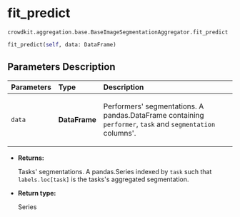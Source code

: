 # fit_predict

`crowdkit.aggregation.base.BaseImageSegmentationAggregator.fit_predict`

```python
fit_predict(self, data: DataFrame)
```

## Parameters Description

| Parameters | Type | Description |
| :----------| :----| :-----------|
`data`|**DataFrame**|<p>Performers&#x27; segmentations. A pandas.DataFrame containing `performer`, `task` and `segmentation` columns&#x27;.</p>

* **Returns:**

  Tasks' segmentations.
A pandas.Series indexed by `task` such that `labels.loc[task]`
is the tasks's aggregated segmentation.

* **Return type:**

  Series
